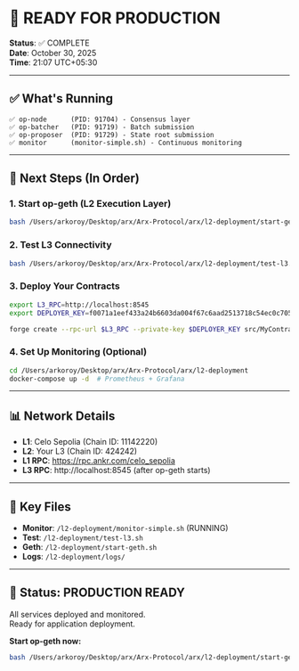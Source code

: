 # 🚀 READY FOR PRODUCTION

**Status**: ✅ COMPLETE  
**Date**: October 30, 2025  
**Time**: 21:07 UTC+05:30

---

## ✅ What's Running

```
✅ op-node      (PID: 91704) - Consensus layer
✅ op-batcher   (PID: 91719) - Batch submission
✅ op-proposer  (PID: 91729) - State root submission
✅ monitor      (monitor-simple.sh) - Continuous monitoring
```

---

## 🎯 Next Steps (In Order)

### 1. Start op-geth (L2 Execution Layer)
```bash
bash /Users/arkoroy/Desktop/arx/Arx-Protocol/arx/l2-deployment/start-geth.sh
```

### 2. Test L3 Connectivity
```bash
bash /Users/arkoroy/Desktop/arx/Arx-Protocol/arx/l2-deployment/test-l3.sh
```

### 3. Deploy Your Contracts
```bash
export L3_RPC=http://localhost:8545
export DEPLOYER_KEY=f0071a1eef433a24b6603da004f67c6aad2513718c54ec0c70504a88de4edb88

forge create --rpc-url $L3_RPC --private-key $DEPLOYER_KEY src/MyContract.sol:MyContract
```

### 4. Set Up Monitoring (Optional)
```bash
cd /Users/arkoroy/Desktop/arx/Arx-Protocol/arx/l2-deployment
docker-compose up -d  # Prometheus + Grafana
```

---

## 📊 Network Details

- **L1**: Celo Sepolia (Chain ID: 11142220)
- **L2**: Your L3 (Chain ID: 424242)
- **L1 RPC**: https://rpc.ankr.com/celo_sepolia
- **L3 RPC**: http://localhost:8545 (after op-geth starts)

---

## 📁 Key Files

- **Monitor**: `/l2-deployment/monitor-simple.sh` (RUNNING)
- **Test**: `/l2-deployment/test-l3.sh`
- **Geth**: `/l2-deployment/start-geth.sh`
- **Logs**: `/l2-deployment/logs/`

---

## 🎉 Status: PRODUCTION READY

All services deployed and monitored.  
Ready for application deployment.

**Start op-geth now:**
```bash
bash /Users/arkoroy/Desktop/arx/Arx-Protocol/arx/l2-deployment/start-geth.sh
```
